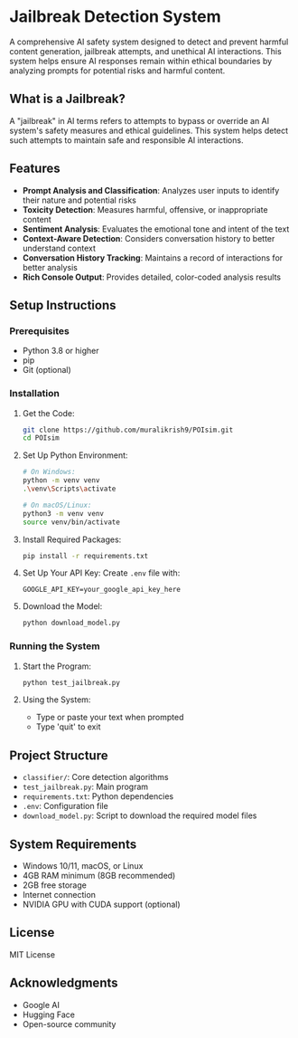 # Jailbreak Detection System

A comprehensive AI safety system designed to detect and prevent harmful content generation, jailbreak attempts, and unethical AI interactions. This system helps ensure AI responses remain within ethical boundaries by analyzing prompts for potential risks and harmful content.

## What is a Jailbreak?

A "jailbreak" in AI terms refers to attempts to bypass or override an AI system's safety measures and ethical guidelines. This system helps detect such attempts to maintain safe and responsible AI interactions.

## Features

- **Prompt Analysis and Classification**: Analyzes user inputs to identify their nature and potential risks
- **Toxicity Detection**: Measures harmful, offensive, or inappropriate content
- **Sentiment Analysis**: Evaluates the emotional tone and intent of the text
- **Context-Aware Detection**: Considers conversation history to better understand context
- **Conversation History Tracking**: Maintains a record of interactions for better analysis
- **Rich Console Output**: Provides detailed, color-coded analysis results

## Setup Instructions

### Prerequisites

- Python 3.8 or higher
- pip
- Git (optional)

### Installation

1. Get the Code:
   ```bash
   git clone https://github.com/muralikrish9/POIsim.git
   cd POIsim
   ```

2. Set Up Python Environment:
   ```bash
   # On Windows:
   python -m venv venv
   .\venv\Scripts\activate

   # On macOS/Linux:
   python3 -m venv venv
   source venv/bin/activate
   ```

3. Install Required Packages:
   ```bash
   pip install -r requirements.txt
   ```

4. Set Up Your API Key:
   Create `.env` file with:
   ```
   GOOGLE_API_KEY=your_google_api_key_here
   ```

5. Download the Model:
   ```bash
   python download_model.py
   ```

### Running the System

1. Start the Program:
   ```bash
   python test_jailbreak.py
   ```

2. Using the System:
   - Type or paste your text when prompted
   - Type 'quit' to exit

## Project Structure

- `classifier/`: Core detection algorithms
- `test_jailbreak.py`: Main program
- `requirements.txt`: Python dependencies
- `.env`: Configuration file
- `download_model.py`: Script to download the required model files

## System Requirements

- Windows 10/11, macOS, or Linux
- 4GB RAM minimum (8GB recommended)
- 2GB free storage
- Internet connection
- NVIDIA GPU with CUDA support (optional)

## License

MIT License

## Acknowledgments

- Google AI
- Hugging Face
- Open-source community 